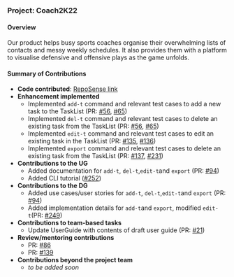 ### Project: Coach2K22

#### Overview
Our product helps busy sports coaches organise their overwhelming lists of contacts and messy weekly
schedules. It also provides them with a platform to visualise defensive and offensive plays as the game unfolds.

#### Summary of Contributions
* **Code contributed**: [RepoSense link](
  https://nus-cs2103-ay2122s2.github.io/tp-dashboard/?search=prgj&breakdown=true)
* **Enhancement implemented**
  * Implemented `add-t` command and relevant test cases to add a new task to the TaskList (PR: [#56](https://github.com/AY2122S2-CS2103T-W14-2/tp/pull/56), [#65](https://github.com/AY2122S2-CS2103T-W14-2/tp/pull/65))
  * Implemented `del-t` command and relevant test cases to delete an existing task from the TaskList (PR: [#56](https://github.com/AY2122S2-CS2103T-W14-2/tp/pull/56), [#65](https://github.com/AY2122S2-CS2103T-W14-2/tp/pull/65))
  * Implemented `edit-t` command and relevant test cases to edit an existing task in the TaskList (PR: [#135](https://github.com/AY2122S2-CS2103T-W14-2/tp/pull/135), [#136](https://github.com/AY2122S2-CS2103T-W14-2/tp/pull/136))
  * Implemented `export` command and relevant test cases to delete an existing task from the TaskList (PR: [#137](https://github.com/AY2122S2-CS2103T-W14-2/tp/pull/137), [#231](https://github.com/AY2122S2-CS2103T-W14-2/tp/pull/231))
* **Contributions to the UG**
    * Added documentation for `add-t`, `del-t`,`edit-t`and `export` (PR: [#94](https://github.com/AY2122S2-CS2103T-W14-2/tp/pull/94))
    * Added CLI tutorial ([#252](https://github.com/AY2122S2-CS2103T-W14-2/tp/pull/252))
* **Contributions to the DG**
    * Added use cases/user stories for `add-t`, `del-t`,`edit-t`and `export` (PR: [#94](https://github.com/AY2122S2-CS2103T-W14-2/tp/pull/94))
    * Added implementation details for `add-t`and `export`, modified `edit-t`(PR: [#249](https://github.com/AY2122S2-CS2103T-W14-2/tp/pull/249))
* **Contributions to team-based tasks**
    * Update UserGuide with contents of draft user guide (PR: [#21](https://github.com/AY2122S2-CS2103T-W14-2/tp/pull/21))
* **Review/mentoring contributions**
    * PR: [#86](https://github.com/AY2122S2-CS2103T-W14-2/tp/pull/86)
    * PR: [#139](https://github.com/AY2122S2-CS2103T-W14-2/tp/pull/139)
* **Contributions beyond the project team**
    * _to be added soon_
